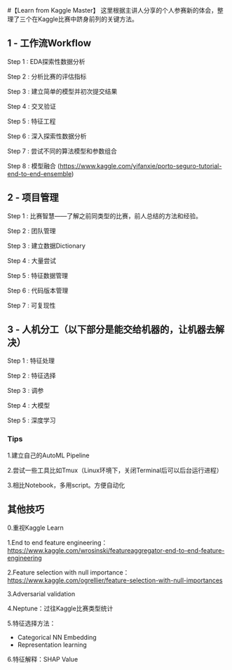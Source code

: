 #【Learn from Kaggle Master】
这里根据主讲人分享的个人参赛新的体会，整理了三个在Kaggle比赛中跻身前列的关键方法。

## 1 - 工作流Workflow
Step 1 : EDA探索性数据分析

Step 2 : 分析比赛的评估指标

Step 3 : 建立简单的模型并初次提交结果

Step 4 : 交叉验证

Step 5 : 特征工程

Step 6 : 深入探索性数据分析

Step 7 : 尝试不同的算法模型和参数组合

Step 8 : 模型融合 (https://www.kaggle.com/yifanxie/porto-seguro-tutorial-end-to-end-ensemble)

## 2 - 项目管理
Step 1 : 比赛智慧——了解之前同类型的比赛，前人总结的方法和经验。

Step 2 : 团队管理

Step 3 : 建立数据Dictionary

Step 4 : 大量尝试

Step 5 : 特征数据管理

Step 6 : 代码版本管理

Step 7 : 可复现性

## 3 - 人机分工（以下部分是能交给机器的，让机器去解决）
Step 1 : 特征处理

Step 2 : 特征选择

Step 3 : 调参

Step 4 : 大模型

Step 5 : 深度学习

### Tips
1.建立自己的AutoML Pipeline

2.尝试一些工具比如Tmux（Linux环境下，关闭Terminal后可以后台运行进程）

3.相比Notebook，多用script。方便自动化

## 其他技巧
0.重视Kaggle Learn

1.End to end feature engineering：https://www.kaggle.com/wrosinski/featureaggregator-end-to-end-feature-engineering

2.Feature selection with null importance：https://www.kaggle.com/ogrellier/feature-selection-with-null-importances

3.Adversarial validation

4.Neptune：过往Kaggle比赛类型统计

5.特征选择方法：
- Categorical NN Embedding
- Representation learning

6.特征解释：SHAP Value

